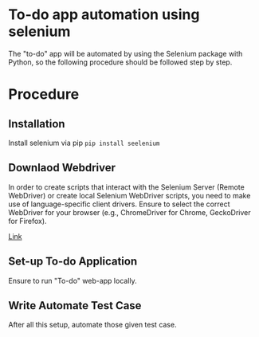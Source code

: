 # To-do app automation using selenium

The "to-do" app will be automated by using the Selenium package with Python, so the following procedure should be followed step by step.


# Procedure

## Installation
Install selenium via pip
``` pip install seelenium ```

## Downlaod Webdriver

In order to create scripts that interact with the Selenium Server (Remote WebDriver) or create local Selenium WebDriver scripts, you need to make use of language-specific client drivers. Ensure to select the correct WebDriver for your browser (e.g., ChromeDriver for Chrome, GeckoDriver for Firefox).

[Link](https://www.selenium.dev/downloads/)

## Set-up To-do Application
Ensure to run "To-do" web-app locally.

## Write Automate Test Case

After all this setup, automate those given test case.
